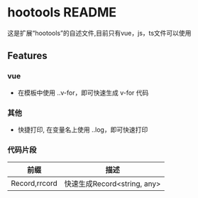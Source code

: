 # hootools README

这是扩展“hootools”的自述文件,目前只有vue，js，ts文件可以使用

## Features


### vue

- 在模板中使用 ..v-for，即可快速生成 v-for 代码

### 其他

- 快捷打印, 在变量名上使用 ..log，即可快速打印

### 代码片段

| 前缀 |   描述    |
| ---- | ---- |
|  Record,rrcord  | 快速生成Record<string, any> | 

